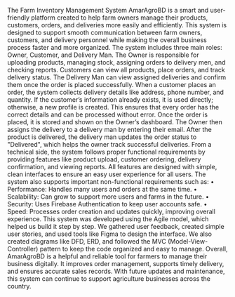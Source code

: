 The Farm Inventory Management System AmarAgroBD is a smart and user-friendly platform created to help farm owners manage their products, customers, orders, and deliveries more easily and efficiently. This system is designed to support smooth communication between farm owners, customers, and delivery personnel while making the overall business process faster and more organized.
The system includes three main roles: Owner, Customer, and Delivery Man. The Owner is responsible for uploading products, managing stock, assigning orders to delivery men, and checking reports. Customers can view all products, place orders, and track delivery status. The Delivery Man can view assigned deliveries and confirm them once the order is placed successfully.
When a customer places an order, the system collects delivery details like address, phone number, and quantity. If the customer’s information already exists, it is used directly; otherwise, a new profile is created. This ensures that every order has the correct details and can be processed without error.
Once the order is placed, it is stored and shown on the Owner’s dashboard. The Owner then assigns the delivery to a delivery man by entering their email. After the product is delivered, the delivery man updates the order status to "Delivered", which helps the owner track successful deliveries.
From a technical side, the system follows proper functional requirements by providing features like product upload, customer ordering, delivery confirmation, and viewing reports. All features are designed with simple, clean interfaces to ensure an easy user experience for all users.
The system also supports important non-functional requirements such as:
•	Performance: Handles many users and orders at the same time.
•	Scalability: Can grow to support more users and farms in the future.
•	Security: Uses Firebase Authentication to keep user accounts safe.
•	Speed: Processes order creation and updates quickly, improving overall experience.
This system was developed using the Agile model, which helped us build it step by step. We gathered user feedback, created simple user stories, and used tools like Figma to design the interface. We also created diagrams like DFD, ERD, and followed the MVC (Model-View-Controller) pattern to keep the code organized and easy to manage.
Overall, AmarAgroBD is a helpful and reliable tool for farmers to manage their business digitally. It improves order management, supports timely delivery, and ensures accurate sales records. With future updates and maintenance, this system can continue to support agriculture businesses across the country.
